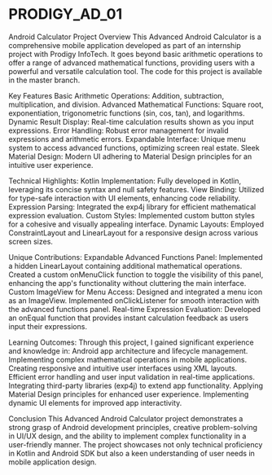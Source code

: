 # PRODIGY_AD_01
Android Calculator
Project Overview
This Advanced Android Calculator is a comprehensive mobile application developed as part of an internship project with Prodigy InfoTech. It goes beyond basic arithmetic operations to offer a range of advanced mathematical functions, providing users with a powerful and versatile calculation tool. The code for this project is available in the master branch.

Key Features
Basic Arithmetic Operations: Addition, subtraction, multiplication, and division.
Advanced Mathematical Functions: Square root, exponentiation, trigonometric functions (sin, cos, tan), and logarithms.
Dynamic Result Display: Real-time calculation results shown as you input expressions.
Error Handling: Robust error management for invalid expressions and arithmetic errors.
Expandable Interface: Unique menu system to access advanced functions, optimizing screen real estate.
Sleek Material Design: Modern UI adhering to Material Design principles for an intuitive user experience.

Technical Highlights:
Kotlin Implementation: Fully developed in Kotlin, leveraging its concise syntax and null safety features.
View Binding: Utilized for type-safe interaction with UI elements, enhancing code reliability.
Expression Parsing: Integrated the exp4j library for efficient mathematical expression evaluation.
Custom Styles: Implemented custom button styles for a cohesive and visually appealing interface.
Dynamic Layouts: Employed ConstraintLayout and LinearLayout for a responsive design across various screen sizes.

Unique Contributions:
Expandable Advanced Functions Panel:
Implemented a hidden LinearLayout containing additional mathematical operations.
Created a custom onMenuClick function to toggle the visibility of this panel, enhancing the app's functionality without cluttering the main interface.
Custom ImageView for Menu Access:
Designed and integrated a menu icon as an ImageView.
Implemented onClickListener for smooth interaction with the advanced functions panel.
Real-time Expression Evaluation:
Developed an onEqual function that provides instant calculation feedback as users input their expressions.

Learning Outcomes:
Through this project, I gained significant experience and knowledge in:
Android app architecture and lifecycle management.
Implementing complex mathematical operations in mobile applications.
Creating responsive and intuitive user interfaces using XML layouts.
Efficient error handling and user input validation in real-time applications.
Integrating third-party libraries (exp4j) to extend app functionality.
Applying Material Design principles for enhanced user experience.
Implementing dynamic UI elements for improved app interactivity.

Conclusion
This Advanced Android Calculator project demonstrates a strong grasp of Android development principles, creative problem-solving in UI/UX design, and the ability to implement complex functionality in a user-friendly manner. The project showcases not only technical proficiency in Kotlin and Android SDK but also a keen understanding of user needs in mobile application design.
